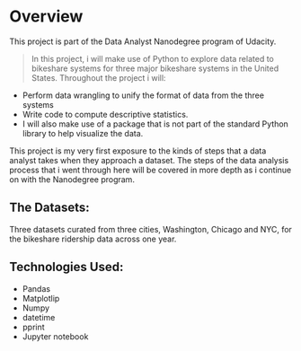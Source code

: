 # Overview

This project is part of the Data Analyst Nanodegree program of Udacity.

>In this project, i will make use of Python to explore data related to bikeshare systems for three major bikeshare systems in the United States. Throughout the project i will:
* Perform data wrangling to unify the format of data from the three systems
* Write code to compute descriptive statistics. 
* I will also make use of a package that is not part of the standard Python library to help visualize the data.

This project is my very first exposure to the kinds of steps that a data analyst takes when they approach a dataset. The steps of the data analysis process that i went through here will be covered in more depth as i continue on with the Nanodegree program.

## The Datasets:
Three datasets curated from three cities, Washington, Chicago and NYC, for the bikeshare ridership data across one year.

## Technologies Used:
- Pandas
- Matplotlip
- Numpy
- datetime
- pprint
- Jupyter notebook

